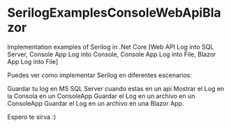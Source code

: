 # SerilogExamplesConsoleWebApiBlazor


Implementation examples of Serilog in .Net Core [Web API Log into SQL Server, Console App Log into Console, Console App Log into File, Blazor App Log into File]

Puedes ver como implementar Serilog en diferentes escenarios:

Guardar tu log en MS SQL Server cuando estas en un api Mostrar el Log en la Consola en un ConsoleApp Guardar el Log en un archivo en un ConsoleApp Guardar el Log en un archivo en una Blazor App.

Espero te sirva :)
